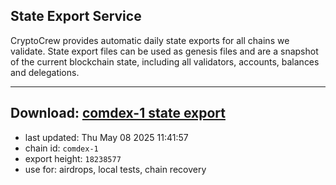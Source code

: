 ## State Export Service
CryptoCrew provides automatic daily state exports for all chains we validate. State export files can be used as genesis files and are a snapshot of the current blockchain state, including all validators, accounts, balances and delegations.

---
**Download: [comdex-1 state export](https://dl-eu2.ccvalidators.com/SERVICE/comdex/comdex-1_export_18238577.json)**
---

- last updated: Thu May 08 2025 11:41:57
- chain id: `comdex-1`
- export height: `18238577`
- use for: airdrops, local tests, chain recovery
